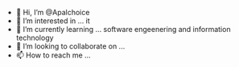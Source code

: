- 👋 Hi, I’m @Apalchoice
- 👀 I’m interested in ...  it
- 🌱 I’m currently learning ... software engeenering and information technology
- 💞️ I’m looking to collaborate on ...
- 📫 How to reach me ...

<!---
Apalchoice/Apalchoice is a ✨ special ✨ repository because its `README.md` (this file) appears on your GitHub profile.
You can click the Preview link to take a look at your changes.
--->
